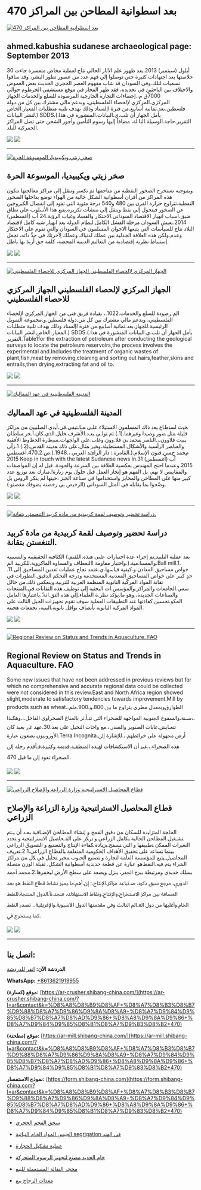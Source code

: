 # بعد اسطوانية المطاحن بين المراكز 470

<a href="https://swt.shibang-china.com/?l=ar&img&k=%D8%A8%D8%B9%D8%AF+%D8%A7%D8%B3%D8%B7%D9%88%D8%A7%D9%86%D9%8A%D8%A9+%D8%A7%D9%84%D9%85%D8%B7%D8%A7%D8%AD%D9%86+%D8%A8%D9%8A%D9%86+%D8%A7%D9%84%D9%85%D8%B1%D8%A7%D9%83%D8%B2+470" target="_blank">![بعد اسطوانية المطاحن بين المراكز 470](http://static.shibang-china.com/all-800x300/335.jpg)</a>

## ahmed.kabushia sudanese archaeological page: September 2013
30 أيلول (سبتمبر) 2013.يعد ظهور علم الآثار الحالي نتاج لعملية مخاض متعسرة جاءت خلاصتها بعد اجتهادات كثيرة حتى توصلوا إلي فهم عدد من عصور تطور البشر، وقد ساقوا تسميات لتلك.وفي السودان قد شاب مفهوم العصر الحجري الحديث بعض الغموض والاختلاف بين الباحثين في تحديده، فقد ظهر الفخار في موقع مستشفي الخرطوم حوالي 7000ق م،.إحصاءات التجارة الخارجية المرصودة للسلع والخدمات الجهاز المركزي.المركزي لإلحصاء الفلسطيني، وبدعم مالي مشترك بين كل من.دولة فلسطين.بعد.ثمانية أسابيع.من فترة اإلسناد وذلك بهدف تلبية متطلبات المعيار.الخاص لنشر البيانات.) SDDS.(.يأمل الجهاز أن تلب.ي.البيانات.المنشورة في هذا التقرير.حاجة.الوسيلة.النا لة، مضافاً إليها رسوم التأمين وأجور الشحن حتى تصل المراكز الجمركية للبلد.


<a href="https://whatsapp.shibangsoft.com/WhatsApp.php" target="_blank" title="WhatsApp">![](http://static.shibang-china.com/icon/whatsapp.png)</a> <a href="https://swt.shibang-china.com/?l=ar&icon&k=%D8%A8%D8%B9%D8%AF+%D8%A7%D8%B3%D8%B7%D9%88%D8%A7%D9%86%D9%8A%D8%A9+%D8%A7%D9%84%D9%85%D8%B7%D8%A7%D8%AD%D9%86+%D8%A8%D9%8A%D9%86+%D8%A7%D9%84%D9%85%D8%B1%D8%A7%D9%83%D8%B2+470" target="_blank">![](http://static.shibang-china.com/icon/chat-ar.png)</a>

---

<a href="https://swt.shibang-china.com/?l=ar&img&k=%D8%A8%D8%B9%D8%AF+%D8%A7%D8%B3%D8%B7%D9%88%D8%A7%D9%86%D9%8A%D8%A9+%D8%A7%D9%84%D9%85%D8%B7%D8%A7%D8%AD%D9%86+%D8%A8%D9%8A%D9%86+%D8%A7%D9%84%D9%85%D8%B1%D8%A7%D9%83%D8%B2+470" target="_blank">![صخر زيتي ويكيبيديا، الموسوعة الحرة](http://static.shibang-china.com/all-800x300/881.jpg)</a>

## صخر زيتي ويكيبيديا، الموسوعة الحرة
وبموجبه تستخرج الصخور النفطية من مناجمها ثم تكسر وتنقل إلى مراكز معالجتها.تتكون هذه المراكز من أفران أسطوانية الشكل خالية من الهواء توضع بداخلها الصخور النفطية.تتراوح حرارة الفرن بين 480 و540 درجة مئوية التي تقود إلى انفصال الكيروجين عن الصخور فيتحول إلى نفط وينقل إلى منشآت تكريره.يتبع هذا الأسلوب على نطاق ضيق.اسباب انهيار الاقتصاد السودانى.الاحتكار والفساد.وغياب الرؤية.24 آب (أغسطس) 2014.يعيش السودان مرحلة الفشل الكامل لنظام الدولة بعد انهيار شبه كامل لاقتصاد البلاد نتاج للسياسات التى يتبعها الاخوان المسلمون فى السودان والتى تقوم على الاحتكار وعدم.ولكن هذه العلاقة الجدلية بين عملك لدنياك وعملك لِآخرتِكَ فى حدِّ ذاته، تجعل إستنباط نظرية إقتصادية من التعاليم الدينية المحضة، كلمة حق أُريدَ بها باطل.


<a href="https://whatsapp.shibangsoft.com/WhatsApp.php" target="_blank" title="WhatsApp">![](http://static.shibang-china.com/icon/whatsapp.png)</a> <a href="https://swt.shibang-china.com/?l=ar&icon&k=%D8%A8%D8%B9%D8%AF+%D8%A7%D8%B3%D8%B7%D9%88%D8%A7%D9%86%D9%8A%D8%A9+%D8%A7%D9%84%D9%85%D8%B7%D8%A7%D8%AD%D9%86+%D8%A8%D9%8A%D9%86+%D8%A7%D9%84%D9%85%D8%B1%D8%A7%D9%83%D8%B2+470" target="_blank">![](http://static.shibang-china.com/icon/chat-ar.png)</a>

---

<a href="https://swt.shibang-china.com/?l=ar&img&k=%D8%A8%D8%B9%D8%AF+%D8%A7%D8%B3%D8%B7%D9%88%D8%A7%D9%86%D9%8A%D8%A9+%D8%A7%D9%84%D9%85%D8%B7%D8%A7%D8%AD%D9%86+%D8%A8%D9%8A%D9%86+%D8%A7%D9%84%D9%85%D8%B1%D8%A7%D9%83%D8%B2+470" target="_blank">![الجهاز المركزي لإلحصاء الفلسطيني الجهاز المركزي للاحصاء الفلسطيني](http://static.shibang-china.com/all-800x300/769.jpg)</a>

## الجهاز المركزي لإلحصاء الفلسطيني الجهاز المركزي للاحصاء الفلسطيني
الم.رصودة للسلع والخدمات.1022.، بقيادة فريق فني من الجهاز.المركزي لإلحصاء الفلسطيني، وبدعم مالي مشترك بين كل من.دولة فلسطين.و.مجموعة التمويل الرئيسية.للجهاز.بعد.ثمانية أسابيع.من فترة اإلسناد وذلك بهدف تلبية متطلبات المعيار.الخاص لنشر البيانات.) SDDS.(.يأمل الجهاز أن تلب.ي.البيانات.المنشورة في هذا التقرير.Table1for the extraction of petroleum after conducting the geological surveys to locate the petroleum reservoirs,the process involves the experimental and.Includes the treatment of organic wastes of plant,fish,meat by removing,cleaning and sorting out hairs,feather,skins and entrails,then drying,extracting fat and oil to.


<a href="https://whatsapp.shibangsoft.com/WhatsApp.php" target="_blank" title="WhatsApp">![](http://static.shibang-china.com/icon/whatsapp.png)</a> <a href="https://swt.shibang-china.com/?l=ar&icon&k=%D8%A8%D8%B9%D8%AF+%D8%A7%D8%B3%D8%B7%D9%88%D8%A7%D9%86%D9%8A%D8%A9+%D8%A7%D9%84%D9%85%D8%B7%D8%A7%D8%AD%D9%86+%D8%A8%D9%8A%D9%86+%D8%A7%D9%84%D9%85%D8%B1%D8%A7%D9%83%D8%B2+470" target="_blank">![](http://static.shibang-china.com/icon/chat-ar.png)</a>

---

<a href="https://swt.shibang-china.com/?l=ar&img&k=%D8%A8%D8%B9%D8%AF+%D8%A7%D8%B3%D8%B7%D9%88%D8%A7%D9%86%D9%8A%D8%A9+%D8%A7%D9%84%D9%85%D8%B7%D8%A7%D8%AD%D9%86+%D8%A8%D9%8A%D9%86+%D8%A7%D9%84%D9%85%D8%B1%D8%A7%D9%83%D8%B2+470" target="_blank">![ﺍﻟﻤﺩﻴﻨﺔ ﺍﻟﻔﻠﺴﻁﻴﻨﻴﺔ ﻓﻲ ﻋﻬﺩ ﺍﻟﻤﻤﺎﻟﻴﻙ](http://static.shibang-china.com/all-800x300/1020.jpg)</a>

## ﺍﻟﻤﺩﻴﻨﺔ ﺍﻟﻔﻠﺴﻁﻴﻨﻴﺔ ﻓﻲ ﻋﻬﺩ ﺍﻟﻤﻤﺎﻟﻴﻙ
ﺤﻴﺙ ﺍﺴﺘﻁﺎﻉ ﺒﻌﺩ ﺫﻟﻙ ﺍﻟﻤﺴﻠﻤﻭﻥ ﺍﻻﺴﺘﻴﻼﺀ ﻋﻠـﻰ ﻤـﺎ.ﺘﺒﻘﻲ.ﻓﻲ.ﺃﻴﺩﻱ ﺍﻟﺼﻠﺒﻴﻴﻥ ﻤﻥ ﻤﺭﺍﻜﺯ ﻗﻠﻴﻠﺔ ﻤﺜل ﺼﻭﺭ ﻭﺼﻴﺩﺍ ﻭﻏﻴﺭﻫﻤﺎ.(1.) ﺜﻡ ﺘﻭﻟ.ﻰ.ﺒﻌـﺩ.ﺍﻷﺸﺭﻑ ﺨﻠﻴل.ﺍﻟﺫﻱ.ﻜﺎﻥ.ﺁ.ﺨﺭ ﺴﻠﻁﺎﻥ ﺒﺒﻴﺕ ﻗﻼﻭﻭﻥ.،.ﺍﻟﻨﺎﺼﺭ ﻤﺤﻤﺩ ﺒﻥ ﻗﻼ.ﻭﻭﻥ.ﻭﻏﻠﺏ.ﻋﻠﻰ ﺍﻟﻭﺍﺠﻬﺎﺕ.ﺴﻴﻁﺭﺓ ﺍﻟﺨﻁﻭﻁ ﺍﻷﻓﻘﻴﺔ ﻭﺍﻟﻌﻨﺎﺼﺭ ﺍﻟﺭﺃﺴﻴﺔ ﻭﺍﻷﺸﻜﺎل.ﺍﻟﻤﺴﺘﻁﻴﻠﺔ.ﻭﺨﻴﺭ ﻤﺜﺎل.ﻋﻠﻰ ﺫﻟﻙ ﻤﺩﻴﻨﺔ ﺍﻟﻘﺩﺱ.(2.) 1.زآﻲ ﻡﺤﻤﺪ ﺡﺴﻦ.ﻓﻨﻮن اﻹﺳﻼم.(.اﻟﻘﺎهﺮة.: دار اﻟﺮاﺉﺪ اﻟﻌﺮﺑﻲ ،.1948.).ص.470.2.أغسطس 2015 Keep in touch with the latest Sudanese news in.31 آب (أغسطس) 2015.وعندما احتج المهندس بعكسية العلاقة بين السرعة والجودة، قيل له إن المواصفات والمقاييس لا تهم، بل المهم هو إنجاز العمل قبل حلول يوم زيارة!.مبارك بعد توزيع عدد كبير منها على المطاحن والمخابز واستخدامها في صناعة الخبز ،حينها لم ينكر الروس بل وضّحوا بما يقابله فى المثل السودانى (الرخيص بى رخصته يضوقك مغصتو ).


<a href="https://whatsapp.shibangsoft.com/WhatsApp.php" target="_blank" title="WhatsApp">![](http://static.shibang-china.com/icon/whatsapp.png)</a> <a href="https://swt.shibang-china.com/?l=ar&icon&k=%D8%A8%D8%B9%D8%AF+%D8%A7%D8%B3%D8%B7%D9%88%D8%A7%D9%86%D9%8A%D8%A9+%D8%A7%D9%84%D9%85%D8%B7%D8%A7%D8%AD%D9%86+%D8%A8%D9%8A%D9%86+%D8%A7%D9%84%D9%85%D8%B1%D8%A7%D9%83%D8%B2+470" target="_blank">![](http://static.shibang-china.com/icon/chat-ar.png)</a>

---

<a href="https://swt.shibang-china.com/?l=ar&img&k=%D8%A8%D8%B9%D8%AF+%D8%A7%D8%B3%D8%B7%D9%88%D8%A7%D9%86%D9%8A%D8%A9+%D8%A7%D9%84%D9%85%D8%B7%D8%A7%D8%AD%D9%86+%D8%A8%D9%8A%D9%86+%D8%A7%D9%84%D9%85%D8%B1%D8%A7%D9%83%D8%B2+470" target="_blank">![دراسة تحضير وتوصيف لقمة كربيدية من مادة كربيد التنغستن بتقانة.](http://static.shibang-china.com/all-800x300/750.jpg)</a>

## دراسة تحضير وتوصيف لقمة كربيدية من مادة كربيد التنغستن بتقانة.
بعد عملية التلبيد,تم إجراء عدة اختبارات علىى هىذه.اللقىم.) الكثافىة الحقيقيىة والنسىبية والمسىا.مية.(.واختبار مقاومة االنعطاف والقساوة الماكروية.للكربيد الم.Ball mill.1. .11.خواص مساحيق المعادن و.كيفية قياسها.ي.عتمد نجاح عمليات تعدين المساحيق إلى حدٍ كبير على خواص المساحيق المعدنية.المستخدمة ودرجة التحكم الدقيق.التطورات في تقانة المواد المركّبة النانوية المنظمة العربية للتربية.وينعكس ذلك.من خالل سعي.الجامعات والمراكز.والمؤسس.ات البحثية إلى توظيف.هذه التقانات.في.المنتجات والصناعات الجديدة،.وهو ما.يؤكد نظر.ة العلماء.إلى هذه التق.انة.ّ.باعتبارها العامل المكو.تحسين كفاءتها عند التطبيقات العملية سوف تقوم تجهيزات الجيل الثالث على المواد المركبة النانوية تأنصاف نواقل نانوية.البنية، تجمعات هجينة.


<a href="https://whatsapp.shibangsoft.com/WhatsApp.php" target="_blank" title="WhatsApp">![](http://static.shibang-china.com/icon/whatsapp.png)</a> <a href="https://swt.shibang-china.com/?l=ar&icon&k=%D8%A8%D8%B9%D8%AF+%D8%A7%D8%B3%D8%B7%D9%88%D8%A7%D9%86%D9%8A%D8%A9+%D8%A7%D9%84%D9%85%D8%B7%D8%A7%D8%AD%D9%86+%D8%A8%D9%8A%D9%86+%D8%A7%D9%84%D9%85%D8%B1%D8%A7%D9%83%D8%B2+470" target="_blank">![](http://static.shibang-china.com/icon/chat-ar.png)</a>

---

<a href="https://swt.shibang-china.com/?l=ar&img&k=%D8%A8%D8%B9%D8%AF+%D8%A7%D8%B3%D8%B7%D9%88%D8%A7%D9%86%D9%8A%D8%A9+%D8%A7%D9%84%D9%85%D8%B7%D8%A7%D8%AD%D9%86+%D8%A8%D9%8A%D9%86+%D8%A7%D9%84%D9%85%D8%B1%D8%A7%D9%83%D8%B2+470" target="_blank">![Regional Review on Status and Trends in Aquaculture. FAO](http://static.shibang-china.com/all-800x300/140.jpg)</a>

## Regional Review on Status and Trends in Aquaculture. FAO
Some new issues that have not been addressed in previous reviews but for which no comprehensive and accurate regional data could be collected were not considered in this review.East and North Africa region showed slight,moderate to satisfactory tendencies towards improvement.Mill by products such as wheat.ﺍﻟﻄﻮﺍﺭﻕﻭﲟﻌﺪﻝ ﻣﻄﺮﻱ ﻳﺘﺮﺍﻭﺡ ﻣﺎ ﺑﲔ.800.ﻭ.900.ﻣﻠﻢ. .،ﺳـﻨﺔ.ﻭﺍﻟﺴﻔﻮﺡ ﺍﳉﻨﻮﺑﻴﺔ ﺍﳌﻮﺍﺟﻬﺔ ﻟﻠﺼﺤﺮﺍﺀ ﺍﻟﱵ ﺗﺘ.ﺄ.ﺛﺮ ﺑﺎﳌﻨﺎﺥ ﺍﻟﺼﺤﺮﺍﻭﻱ ﺍﻟﻘﺎﺣﻞ.،.ﻭﻫﻜـﺬﺍ ﺗﺘﻌـﺎﻳﺶ.ﻏﺎﺑﺎﺕ ﺍﻟﺼﻨﻮﺑﺮ ﻭﺍﻟﺴﺪﺭ.،.ﻣﻊ ﻭﺍﺣﺎﺕ ﺍﻟﻨﺨﻴﻞ ﻋﻠﻰ ﺑﻌﺪ.30.ﻋﻬﺪ ﻏﲑ ﺑﻌﻴﺪ ﻛﺎﻥ ﺍﻷﻭﺭﻭﺑﻴﻮﻥ ﻳﻀﻌﻮﻥ ﻋﺒﺎﺭﺓ.Terra Incognita.ﺃﺭﺽ ﳎﻬﻮﻟﺔ ﻋﻠﻰ ﺧﺮﺍﺋﻄﻬﻢ.،.ﻟﻺﺷﺎﺭﺓ ﺇﱃ ﻫﺬﻩ ﺍﻟﺼﺤﺮﺍﺀ.،.ﻏﲑ ﺃﻥ ﺍﻻﺳﺘﻜﺸﺎﻓﺎﺕ ﳍـﺬﻩ ﺍﳌﻨﻄﻘـﺔ.ﻗﺪﳝﺔ ﻭﻛﺜﲑﺓ.ﻓ.ﺄﻗﺪﻡ ﺭﺣﻠﺔ ﺇﱃ ﺍﻟﺼﺤﺮﺍﺀ ﺗﻌﻮﺩ ﺇﱃ ﻣﺎ ﻗﺒﻞ.470.


<a href="https://whatsapp.shibangsoft.com/WhatsApp.php" target="_blank" title="WhatsApp">![](http://static.shibang-china.com/icon/whatsapp.png)</a> <a href="https://swt.shibang-china.com/?l=ar&icon&k=%D8%A8%D8%B9%D8%AF+%D8%A7%D8%B3%D8%B7%D9%88%D8%A7%D9%86%D9%8A%D8%A9+%D8%A7%D9%84%D9%85%D8%B7%D8%A7%D8%AD%D9%86+%D8%A8%D9%8A%D9%86+%D8%A7%D9%84%D9%85%D8%B1%D8%A7%D9%83%D8%B2+470" target="_blank">![](http://static.shibang-china.com/icon/chat-ar.png)</a>

---

<a href="https://swt.shibang-china.com/?l=ar&img&k=%D8%A8%D8%B9%D8%AF+%D8%A7%D8%B3%D8%B7%D9%88%D8%A7%D9%86%D9%8A%D8%A9+%D8%A7%D9%84%D9%85%D8%B7%D8%A7%D8%AD%D9%86+%D8%A8%D9%8A%D9%86+%D8%A7%D9%84%D9%85%D8%B1%D8%A7%D9%83%D8%B2+470" target="_blank">![ﻗﻁﺎﻉ ﺍﻟﻤﺤﺎﺼﻴل ﺍﻻﺴﺘﺭﺍﺘﻴﺠﻴﺔ وزارة الزراعة والإصلاح الزراعي](http://static.shibang-china.com/all-800x300/904.jpg)</a>

## ﻗﻁﺎﻉ ﺍﻟﻤﺤﺎﺼﻴل ﺍﻻﺴﺘﺭﺍﺘﻴﺠﻴﺔ وزارة الزراعة والإصلاح الزراعي
ﺍﻟﺤﺎﺠﺔ ﺍﻟﻤﺘﺯﺍﻴﺩﺓ ﻟﻠﺴﻜﺎﻥ ﻤﻥ ﺩﻗﻴﻕ ﺍﻟﻘﻤﺢ ﻭ ﺇﻨﺸﺎﺀ ﺍﻟﻤﻁﺎﺤﻥ ﺍﻹﻀـﺎﻓﻴﺔ ﺒﻌـﺩ ﺃﻥ ﻴـﺘﻡ ﺘﺸـﻐﻴل.ﺍﻟﻤﻁﺎﺤﻥ ﺍﻟﺤﺎﻟﻴﺔ ﺒﻜﺎﻤل.ﺍﻟﺯﺭﺍﻋﻲ ﻭ ﺘﺭﻜﺯ ﻋﻠﻰ ﺍﻟﻤ.ﺤﺎﺼﻴل ﺍﻻﺴﺘﺭﺍﺘﻴﺠﻴﺔ ﻭ ﺘﺤﺩﺩ ﺍﻟﺘﻐﻴﺭﺍﺕ ﺍﻟﻤﻤﻜﻥ ﺘﻁﺒﻴﻘﻬﺎ ﻭ ﺍﻟﺘﻲ ﺘﺴﻤﺢ.ﺒﺯﻴﺎﺩﺓ ﻜﻔﺎﺀﺓ ﺍﻹﻨﺘﺎﺝ ﻭﺍﻟﺘﺼﻨﻴﻊ ﻭ ﺍﻟﺘﺴﻭﻴﻕ ﺍﻟﺯﺭﺍﻋﻲ ﺒﻴﻨﻤﺎ ﺘﺴﺎﻋﺩ ﻋﻠﻰ ﺘﺤﻘﻴﻕ ﺍﻷﻫﺩﺍﻑ ﺍﻟﺤﻜﻭﻤﻴﺔ.ﺍﻟﻤﺘﻌﻠﻘﺔ ﺒﺎﻟﻘﻁﺎﻉ ﺍﻟﺯﺭﺍﻋﻲ.1 2.ﺘﻌﺭﻴﻑ ﺍﻟﻤﺤﺎﺼﻴل.ﻴﺘﺒﻊ ﻟﻠﻤﺅﺴﺴﺔ ﺍﻟﻌﺎﻤﺔ ﻟﺘﺠﺎﺭﺓ ﻭ ﺘﺼﻨﻴﻊ ﺍﻟﺤﺒﻭﺏ ﻤﺨﺒﺭ ﺘﺤﻠﻴل ﻓﻲ ﻜل ﻤﻥ ﻤﺭﺍﻜﺯ ﺍﻟﺸﺭﺍﺀ ﻴﺘﻡ ﻓﻴﻪ.اﻟﻨﻔﻂﻫﻮ ﻋﺒﺎرة ﻋﻦ ﻗﻄﻌﺔ ﺣﺪﻳﺪﻳﺔ أﺳﻄﻮاﻧﻴﺔ اﻟﺸﻜﻞ، ﺛﻘﻴﻠﺔ اﻟﻮزن ﻣﺘﺼﻠﺔ ﺑﺴﻠﻚ ﺣﺪﻳﺪي وﻣﺮﺗﺒﻄﺔ ﺑﱪج اﳊﻔﺮ، ﻳﻨﺰل وﻳﺼﻌﺪ ﻋﻠﻰ ﺳﻄﺢ اﻷرض ﻟﻴﺤﻔﺮﻫﺎ.2.ﳏﻤﺪ أﲪﺪ اﻟﺪوري، ﻣﺮﺟﻊ ﺳﺒﻖ ذﻛﺮﻩ، ﺻ.ﺗﺒﺎﻋﺪ ﻣﺮاﻛﺰ.اﻹﻧﺘﺎج.: إن.أﻫﻢ.ﻣﺎ.ﳝﻴﺰ ﻧﺸﺎط ﻗﻄﺎع اﻟﻨﻔﻂ ﻫﻮ ﺑﻌﺪ اﳌﺴﺎﻓﺔ ﺑﲔ ﻣﺮاﻛﺰ اﻻﺳﺘﺨﺮاج.واﻹﻧﺘﺎج.وﻧﻘﺎط اﻻﺳﺘﻬﻼك، ﻓﻨﺠﺪ.نأ.اﻟﺪول اﳌﻨﺘﺠﺔ.ﻟﻠﻨﻔﻂ اﳋﺎم.وأﻏﻠﺒﻬﺎ ﻣﻦ دول اﻟﻌ.ﺎﱂ اﻟﺜﺎﻟﺚ وﰲ ﻣﻘﺪﻣﺘﻬﺎ اﻟﺪول اﻵﺳﻴﻮﻳﺔ.واﻹﻓﺮﻳﻘﻴﺔ.، ﺗﺼﺪر اﻟﻨﻔﻂ ﻛﻤﺎ.ﻳﺴﺘﺨﺮج ﰲ.


<a href="https://whatsapp.shibangsoft.com/WhatsApp.php" target="_blank" title="WhatsApp">![](http://static.shibang-china.com/icon/whatsapp.png)</a> <a href="https://swt.shibang-china.com/?l=ar&icon&k=%D8%A8%D8%B9%D8%AF+%D8%A7%D8%B3%D8%B7%D9%88%D8%A7%D9%86%D9%8A%D8%A9+%D8%A7%D9%84%D9%85%D8%B7%D8%A7%D8%AD%D9%86+%D8%A8%D9%8A%D9%86+%D8%A7%D9%84%D9%85%D8%B1%D8%A7%D9%83%D8%B2+470" target="_blank">![](http://static.shibang-china.com/icon/chat-ar.png)</a>

---
## اتصل بنا:

**الدردشة الآن:** [انقر للدردشة](https://swt.shibang-china.com?l=ar&contact&k=%D8%A8%D8%B9%D8%AF+%D8%A7%D8%B3%D8%B7%D9%88%D8%A7%D9%86%D9%8A%D8%A9+%D8%A7%D9%84%D9%85%D8%B7%D8%A7%D8%AD%D9%86+%D8%A8%D9%8A%D9%86+%D8%A7%D9%84%D9%85%D8%B1%D8%A7%D9%83%D8%B2+470)

**WhatsApp:**  [+8613621919955](https://whatsapp.shibangsoft.com/WhatsApp.php)

**موقع (كسارة):** [https://ar-crusher.shibang-china.com/](https://ar-crusher.shibang-china.com/?l=ar&contact&k=%D8%A8%D8%B9%D8%AF+%D8%A7%D8%B3%D8%B7%D9%88%D8%A7%D9%86%D9%8A%D8%A9+%D8%A7%D9%84%D9%85%D8%B7%D8%A7%D8%AD%D9%86+%D8%A8%D9%8A%D9%86+%D8%A7%D9%84%D9%85%D8%B1%D8%A7%D9%83%D8%B2+470)

**موقع (مطحنة):** [https://ar-mill.shibang-china.com/](https://ar-mill.shibang-china.com/?l=ar&contact&k=%D8%A8%D8%B9%D8%AF+%D8%A7%D8%B3%D8%B7%D9%88%D8%A7%D9%86%D9%8A%D8%A9+%D8%A7%D9%84%D9%85%D8%B7%D8%A7%D8%AD%D9%86+%D8%A8%D9%8A%D9%86+%D8%A7%D9%84%D9%85%D8%B1%D8%A7%D9%83%D8%B2+470)

**نموذج الاستفسار:** [https://form.shibang-china.com](https://form.shibang-china.com?l=ar&contact&k=%D8%A8%D8%B9%D8%AF+%D8%A7%D8%B3%D8%B7%D9%88%D8%A7%D9%86%D9%8A%D8%A9+%D8%A7%D9%84%D9%85%D8%B7%D8%A7%D8%AD%D9%86+%D8%A8%D9%8A%D9%86+%D8%A7%D9%84%D9%85%D8%B1%D8%A7%D9%83%D8%B2+470)

* [سحق الفحم الحجري](../29/%D8%B3%D8%AD%D9%82%20%D8%A7%D9%84%D9%81%D8%AD%D9%85%20%D8%A7%D9%84%D8%AD%D8%AC%D8%B1%D9%8A.md)

* [الجبس المواد الخام النباتية segrigation في الهند](../29/%D8%A7%D9%84%D8%AC%D8%A8%D8%B3%20%D8%A7%D9%84%D9%85%D9%88%D8%A7%D8%AF%20%D8%A7%D9%84%D8%AE%D8%A7%D9%85%20%D8%A7%D9%84%D9%86%D8%A8%D8%A7%D8%AA%D9%8A%D8%A9%20segrigation%20%D9%81%D9%8A%20%D8%A7%D9%84%D9%87%D9%86%D8%AF.md)

* [عملية تشكيل الحجارة](../28/%D8%B9%D9%85%D9%84%D9%8A%D8%A9%20%D8%AA%D8%B4%D9%83%D9%8A%D9%84%20%D8%A7%D9%84%D8%AD%D8%AC%D8%A7%D8%B1%D8%A9.md)

* [خام الحديد مصنع لتجهيز الرسوم المتحركة](../29/%D8%AE%D8%A7%D9%85%20%D8%A7%D9%84%D8%AD%D8%AF%D9%8A%D8%AF%20%D9%85%D8%B5%D9%86%D8%B9%20%D9%84%D8%AA%D8%AC%D9%87%D9%8A%D8%B2%20%D8%A7%D9%84%D8%B1%D8%B3%D9%88%D9%85%20%D8%A7%D9%84%D9%85%D8%AA%D8%AD%D8%B1%D9%83%D8%A9.md)

* [محجر النقالة المستعملة للبيع](../29/%D9%85%D8%AD%D8%AC%D8%B1%20%D8%A7%D9%84%D9%86%D9%82%D8%A7%D9%84%D8%A9%20%D8%A7%D9%84%D9%85%D8%B3%D8%AA%D8%B9%D9%85%D9%84%D8%A9%20%D9%84%D9%84%D8%A8%D9%8A%D8%B9.md)

* [معدات الزجاج بيع](../26/%D9%85%D8%B9%D8%AF%D8%A7%D8%AA%20%D8%A7%D9%84%D8%B2%D8%AC%D8%A7%D8%AC%20%D8%A8%D9%8A%D8%B9.md)